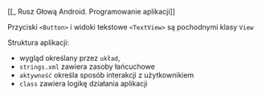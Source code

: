 [[_ Rusz Głową Android. Programowanie aplikacji]]

Przyciski `<Button>` i widoki tekstowe `<TextView>` są pochodnymi klasy `View`

Struktura aplikacji:
- wygląd określany przez `układ`,
- `strings.xml`  zawiera zasoby łańcuchowe
- `aktywność` określa sposób interakcji z użytkownikiem
- `class` zawiera logikę działania aplikacji



















